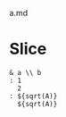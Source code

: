 a.md

# Slice

```tab{template:pp,frame,rules:all,format:%s%.3f}
& a \\ b
: 1
  2
: ${sqrt(A)}
  ${sqrt(A)}
```
